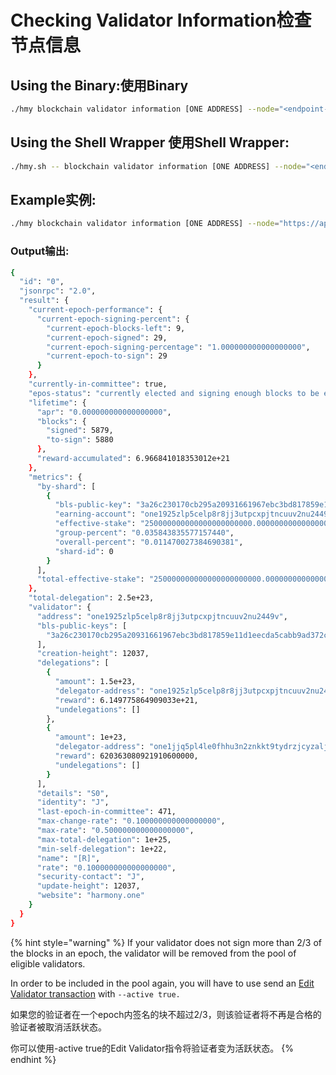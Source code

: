# Checking Validator Information检查节点信息

## Using the Binary:使用Binary

```bash
./hmy blockchain validator information [ONE ADDRESS] --node="<endpoint-address>"
```

## Using the Shell Wrapper 使用Shell Wrapper:

```bash
./hmy.sh -- blockchain validator information [ONE ADDRESS] --node="<endpoint-address>"
```

## Example实例:

```bash
./hmy blockchain validator information [ONE ADDRESS] --node="https://api.s0.t.hmny.io"
```

### Output输出:

```bash
{
  "id": "0",
  "jsonrpc": "2.0",
  "result": {
    "current-epoch-performance": {
      "current-epoch-signing-percent": {
        "current-epoch-blocks-left": 9,
        "current-epoch-signed": 29,
        "current-epoch-signing-percentage": "1.000000000000000000",
        "current-epoch-to-sign": 29
      }
    },
    "currently-in-committee": true,
    "epos-status": "currently elected and signing enough blocks to be eligible for election next epoch",
    "lifetime": {
      "apr": "0.000000000000000000",
      "blocks": {
        "signed": 5879,
        "to-sign": 5880
      },
      "reward-accumulated": 6.966841018353012e+21
    },
    "metrics": {
      "by-shard": [
        {
          "bls-public-key": "3a26c230170cb295a20931661967ebc3bd817859e11d1eecda5cabb9ad372cd6cbba7843a72a24f24352dc3757aad014",
          "earning-account": "one1925zlp5celp8r8jj3utpcxpjtncuuv2nu2449v",
          "effective-stake": "250000000000000000000000.000000000000000000",
          "group-percent": "0.035843835577157440",
          "overall-percent": "0.011470027384690381",
          "shard-id": 0
        }
      ],
      "total-effective-stake": "250000000000000000000000.000000000000000000"
    },
    "total-delegation": 2.5e+23,
    "validator": {
      "address": "one1925zlp5celp8r8jj3utpcxpjtncuuv2nu2449v",
      "bls-public-keys": [
        "3a26c230170cb295a20931661967ebc3bd817859e11d1eecda5cabb9ad372cd6cbba7843a72a24f24352dc3757aad014"
      ],
      "creation-height": 12037,
      "delegations": [
        {
          "amount": 1.5e+23,
          "delegator-address": "one1925zlp5celp8r8jj3utpcxpjtncuuv2nu2449v",
          "reward": 6.149775864909033e+21,
          "undelegations": []
        },
        {
          "amount": 1e+23,
          "delegator-address": "one1jjq5pl4le0fhhu3n2znkkt9tydrzjcyzaljtnl",
          "reward": 620363080921910600000,
          "undelegations": []
        }
      ],
      "details": "S0",
      "identity": "J",
      "last-epoch-in-committee": 471,
      "max-change-rate": "0.100000000000000000",
      "max-rate": "0.500000000000000000",
      "max-total-delegation": 1e+25,
      "min-self-delegation": 1e+22,
      "name": "[R]",
      "rate": "0.100000000000000000",
      "security-contact": "J",
      "update-height": 12037,
      "website": "harmony.one"
    }
  }
}
```

{% hint style="warning" %}
If your validator does not sign more than 2/3 of the blocks in an epoch, the validator will be removed from the pool of eligible validators.

In order to be included in the pool again, you will have to use send an [Edit Validator transaction](https://docs.harmony.one/validators/validator/managing-your-validator/changing-your-validator-profile) with `--active true.`

如果您的验证者在一个epoch内签名的块不超过2/3，则该验证者将不再是合格的验证者被取消活跃状态。 

你可以使用-active true的Edit Validator指令将验证者变为活跃状态。
{% endhint %}

